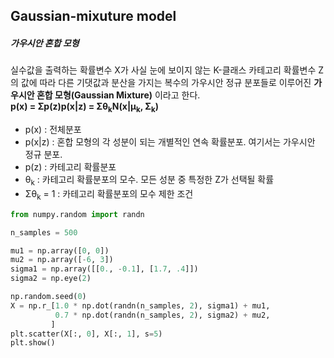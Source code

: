 ## Gaussian-mixuture model

##### 가우시안 혼합 모형
실수값을 출력하는 확률변수 X가 사실 눈에 보이지 않는 K-클래스 카테고리 확률변수 Z의 값에 따라 다른 기댓값과 분산을 가지는 복수의 가우시안 정규 분포들로 이루어진 **가우시안 혼합 모형(Gaussian Mixture)** 이라고 한다.<br>
**p(x) = &Sigma;p(z)p(x|z) = &Sigma;&theta;<sub>k</sub>N(x|&mu;<sub>k</sub>, &Sigma;<sub>k</sub>)**

- p(x) : 전체분포
- p(x|z) : 혼합 모형의 각 성분이 되는 개별적인 연속 확률분포. 여기서는 가우시안 정규 분포.
- p(z) : 카테고리 확률분포
- &theta;<sub>k</sub> : 카테고리 확률분포의 모수. 모든 성분 중 특정한 Z가 선택될 확률
- &Sigma;&theta;<sub>k</sub> = 1 : 카테고리 확률분포의 모수 제한 조건

```python
from numpy.random import randn

n_samples = 500

mu1 = np.array([0, 0])
mu2 = np.array([-6, 3])
sigma1 = np.array([[0., -0.1], [1.7, .4]])
sigma2 = np.eye(2)

np.random.seed(0)
X = np.r_[1.0 * np.dot(randn(n_samples, 2), sigma1) + mu1,
          0.7 * np.dot(randn(n_samples, 2), sigma2) + mu2,
         ]
plt.scatter(X[:, 0], X[:, 1], s=5)
plt.show()
```
